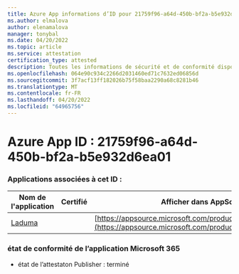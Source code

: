 ```yaml
---
title: Azure App informations d’ID pour 21759f96-a64d-450b-bf2a-b5e932d6ea01
ms.author: elmalova
author: elenamalova
manager: tonybal
ms.date: 04/20/2022
ms.topic: article
ms.service: attestation
certification_type: attested
description: Toutes les informations de sécurité et de conformité disponibles pour 21759f96-a64d-450b-bf2a-b5e932d6ea01.
ms.openlocfilehash: 064e90c934c2266d2031460ed71c7632ed06856d
ms.sourcegitcommit: 3f7acf13ff182026b75f58baa2290a68c8281b46
ms.translationtype: MT
ms.contentlocale: fr-FR
ms.lasthandoff: 04/20/2022
ms.locfileid: "64965756"
---
```

# <a name="azure-app-id-21759f96-a64d-450b-bf2a-b5e932d6ea01"></a>Azure App ID : 21759f96-a64d-450b-bf2a-b5e932d6ea01


### <a name="apps-associated-with-this-id"></a>Applications associées à cet ID :
| **Nom de l'application** | **Certifié** | **Afficher dans AppSource** |
|--------------|---------------|-----------------------|
| [Laduma](../forward/WA200003907.md) |  | [https://appsource.microsoft.com/product/office/WA200003907](https://appsource.microsoft.com/product/office/WA200003907) |

### <a name="microsoft-365-app-compliance-status"></a>état de conformité de l’application Microsoft 365
- état de l’attestaton Publisher : terminé
